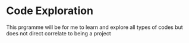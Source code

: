 # Code Exploration
 This prgramme will be for me to learn and explore all types of codes but does not direct correlate to being a project
